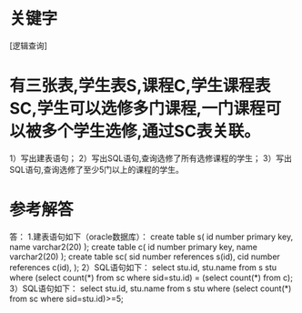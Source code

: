 # 关键字

[逻辑查询]

# 有三张表,学生表S,课程C,学生课程表SC,学生可以选修多门课程,一门课程可以被多个学生选修,通过SC表关联。
1）写出建表语句； 
2）写出SQL语句,查询选修了所有选修课程的学生； 
3）写出SQL语句,查询选修了至少5门以上的课程的学生。 

# 参考解答

答：
1.建表语句如下（oracle数据库）： 
create table s(
    id number primary key, 
    name varchar2(20)
); 
create table c(
    id number primary key, 
    name varchar2(20)
); 
create table sc(
    sid number references s(id), 
    cid number references c(id), 
);
 2）SQL语句如下： select stu.id, stu.name from s stu where (select count(\*) from sc where sid=stu.id) = (select count(*) from c);
 3）SQL语句如下： select stu.id, stu.name from s stu where (select count(\*) from sc where sid=stu.id)>=5;



